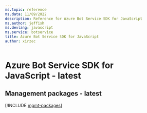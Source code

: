 ```yaml
---
ms.topic: reference
ms.data: 11/09/2022
description: Reference for Azure Bot Service SDK for JavaScript
ms.author: jeffish
ms.devlang: javascript
ms.service: botservice
title: Azure Bot Service SDK for JavaScript
author: xirzec
---
```

# Azure Bot Service SDK for JavaScript - latest

## Management packages - latest
[!INCLUDE [mgmt-packages](bot-service-mgmt-index.md)]